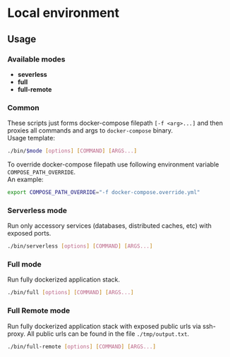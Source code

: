 # Local environment

## Usage

### Available modes

- **severless**
- **full**
- **full-remote**

### Common

These scripts just forms docker-compose filepath `[-f <arg>...]` and then proxies all commands and args to `docker-compose` binary.  
Usage template:

```bash
./bin/$mode [options] [COMMAND] [ARGS...]
```

To override docker-compose filepath use following environment variable `COMPOSE_PATH_OVERRIDE`.  
An example:

```bash
export COMPOSE_PATH_OVERRIDE="-f docker-compose.override.yml"
```

### Serverless mode

Run only accessory services (databases, distributed caches, etc) with exposed ports.

```bash
./bin/serverless [options] [COMMAND] [ARGS...]
```

### Full mode

Run fully dockerized application stack.

```bash
./bin/full [options] [COMMAND] [ARGS...]
```

### Full Remote mode

Run fully dockerized application stack with exposed public urls via ssh-proxy.
All public urls can be found in the file `./tmp/output.txt`.

```bash
./bin/full-remote [options] [COMMAND] [ARGS...]
```
